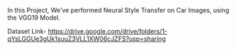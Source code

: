 In this Project, We've performed Neural Style Transfer on Car Images, using the VGG19 Model.

Dataset Link- https://drive.google.com/drive/folders/1-qYsLGGUe3gUk1suuZ3VLL1XW06cJZFS?usp=sharing

